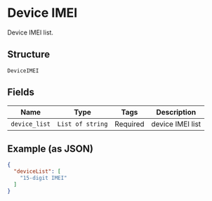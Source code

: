 
# Device IMEI

Device IMEI list.

## Structure

`DeviceIMEI`

## Fields

| Name | Type | Tags | Description |
|  --- | --- | --- | --- |
| `device_list` | `List of string` | Required | device IMEI list |

## Example (as JSON)

```json
{
  "deviceList": [
    "15-digit IMEI"
  ]
}
```

